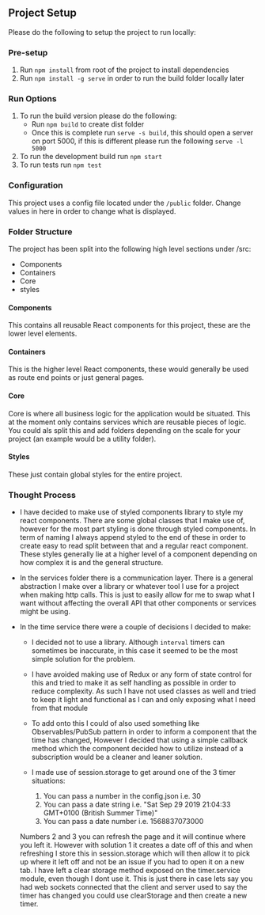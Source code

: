 ## Project Setup

Please do the following to setup the project to run locally:

### Pre-setup
1) Run `npm install` from root of the project to install dependencies
2) Run `npm install -g serve` in order to run the build folder locally later

### Run Options
1) To run the build version please do the following:
    - Run `npm build` to create dist folder
    - Once this is complete run `serve -s build`, this should open a server on port 5000, if this is different
    please run the following `serve -l 5000`
2) To run the development build run `npm start`
3) To run tests run `npm test`


### Configuration

This project uses a config file located under the `/public` folder. Change values in here in order to change what is displayed.

### Folder Structure

The project has been split into the following high level sections under /src:

- Components
- Containers
- Core
- styles

#### Components
This contains all reusable React components for this project, these are the lower level elements.

#### Containers
This is the higher level React components, these would generally be used as route end points or just general pages.

#### Core
Core is where all business logic for the application would be situated. This at the moment only
contains services which are reusable pieces of logic. You could als split this and add folders depending on
the scale for your project (an example would be a utility folder).

#### Styles
These just contain global styles for the entire project.

### Thought Process

- I have decided to make use of styled components library to style my react components. There are some global classes that I make use of, 
however for the most part styling is done through styled components. In term of naming I always append styled to the end of these in order
to create easy to read split between that and a regular react component. These styles generally lie at a higher level of a component depending on
how complex it is and the general structure.

- In the services folder there is a communication layer. There is a general abstraction I make over a library or whatever tool
I use for a project when making http calls. This is just to easily allow for me to swap what I want without affecting the overall API that other 
components or services might be using.

- In the time service there were a couple of decisions I decided to make:
    - I decided not to use a library. Although `interval` timers can sometimes be inaccurate, in this case it seemed to be 
    the most simple solution for the problem.
    
    - I have avoided making use of Redux or any form of state control for this and tried to make it as self handling as possible in
    order to reduce complexity. As such I have not used classes as well and tried to keep it light and functional as I can and only exposing 
    what I need from that module
    
    - To add onto this I could of also used something like Observables/PubSub pattern in order to inform a component that the time has changed,
    However I decided that using a simple callback method which the component decided how to utilize instead of a subscription would be a cleaner and leaner
    solution.
    
    - I made use of session.storage to get around one of the 3 timer situations:
        1) You can pass a number in the config.json i.e. 30
        2) You can pass a date string i.e. "Sat Sep 29 2019 21:04:33 GMT+0100 (British Summer Time)"
        3) You can pass a date number  i.e. 1568837073000
        
    Numbers 2 and 3 you can refresh the page and it will continue where you left it. However with solution 1 it creates a date off of this and when refreshing I store this 
    in session.storage which will then allow it to pick up where it left off and not be an issue if you had to open it on a new tab.
    I have left a clear storage method exposed on the timer.service module, even though I dont use it. This is just there in case lets say you
    had web sockets connected that the client and server used to say the timer has changed you could use clearStorage and then create a new timer.
